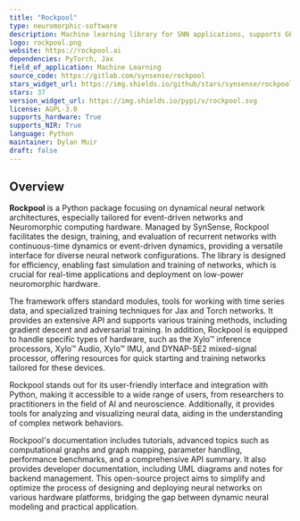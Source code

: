 ```yaml
---
title: "Rockpool"
type: neuromorphic-software
description: Machine learning library for SNN applications, supports GPU, TPU, CPU acceleration, and neuromorphic compute hardware deployment.
logo: rockpool.png
website: https://rockpool.ai
dependencies: PyTorch, Jax
field_of_application: Machine Learning
source_code: https://gitlab.com/synsense/rockpool
stars_widget_url: https://img.shields.io/github/stars/synsense/rockpool.svg?style=social
stars: 37
version_widget_url: https://img.shields.io/pypi/v/rockpool.svg
license: AGPL-3.0
supports_hardware: True
supports_NIR: True
language: Python
maintainer: Dylan Muir
draft: false
---
```


## Overview
**Rockpool** is a Python package focusing on dynamical neural network architectures, especially tailored for event-driven networks and Neuromorphic computing hardware. Managed by SynSense, Rockpool facilitates the design, training, and evaluation of recurrent networks with continuous-time dynamics or event-driven dynamics, providing a versatile interface for diverse neural network configurations. The library is designed for efficiency, enabling fast simulation and training of networks, which is crucial for real-time applications and deployment on low-power neuromorphic hardware.

The framework offers standard modules, tools for working with time series data, and specialized training techniques for Jax and Torch networks. It provides an extensive API and supports various training methods, including gradient descent and adversarial training. In addition, Rockpool is equipped to handle specific types of hardware, such as the Xylo™ inference processors, Xylo™ Audio, Xylo™ IMU, and DYNAP-SE2 mixed-signal processor, offering resources for quick starting and training networks tailored for these devices.

Rockpool stands out for its user-friendly interface and integration with Python, making it accessible to a wide range of users, from researchers to practitioners in the field of AI and neuroscience. Additionally, it provides tools for analyzing and visualizing neural data, aiding in the understanding of complex network behaviors.

Rockpool's documentation includes tutorials, advanced topics such as computational graphs and graph mapping, parameter handling, performance benchmarks, and a comprehensive API summary. It also provides developer documentation, including UML diagrams and notes for backend management. This open-source project aims to simplify and optimize the process of designing and deploying neural networks on various hardware platforms, bridging the gap between dynamic neural modeling and practical application.
